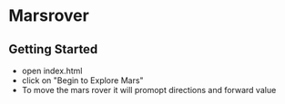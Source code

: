 
# Marsrover

## Getting Started

* open index.html
* click on "Begin to Explore Mars"
* To move the mars rover it will promopt directions and forward value





